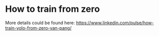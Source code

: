 # How to train from zero

More details could be found here:
https://www.linkedin.com/pulse/how-train-yolo-from-zero-yan-pang/
